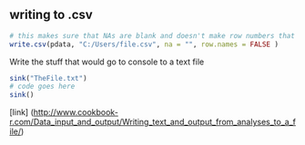 ## writing to .csv  

```r
# this makes sure that NAs are blank and doesn't make row numbers that would show up on import later
write.csv(pdata, "C:/Users/file.csv", na = "", row.names = FALSE )
```
Write the stuff that would go to console to a text file
```r
sink("TheFile.txt")
# code goes here
sink()
```
[link] (http://www.cookbook-r.com/Data_input_and_output/Writing_text_and_output_from_analyses_to_a_file/)

